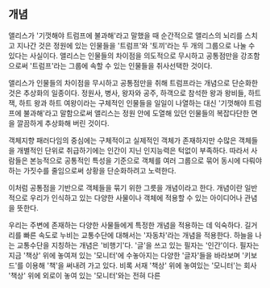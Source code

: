 ## 개념
앨리스가 '기껏해야 트럼프에 불과해'라고 말했을 때 순간적으로 앨리스의 뇌리를 스치고 지나간 것은 정원에 있는 인물들을 '트럼프'와 '토끼'라는 두 개의 그룹으로 나눌 수 있다는 사실이다. 앨리스는 인물들의 차이점을 의도적으로 무시하고 공통점만을 강조함으로써 '트럼프'라는 그룹에 속할 수 있는 인물들을 취사선택한 것이다.

앨리스가 인물들의 차이점을 무시하고 공통점만을 취해 트럼프라는 개념으로 단순화한 것은 추상화의 일종이다. 정원사, 병사, 왕자와 공주, 하객으로 참석한 왕과 왕비들, 하트 잭, 하트 왕과 하트 여왕이라는 구체적인 인물들을 일일이 나열하는 대신 '기껏해야 트럼프에 불과해'라고 말함으로써 앨리스는 정원 안에 도열해 있던 인물들의 복잡다단한 면을 깔끔하게 추상화해 버린 것이다.

객체지향 패러다임의 중심에는 구체적이고 실제적인 객체가 존재하지만 수많은 객체들을 개별적인 단위로 취급하기에는 인간이 지닌 인지능력은 턱없이 부족하다. 따라서 사람들은 본능적으로 공통적인 특성을 기준으로 객체를 여러 그룹으로 묶어 동시에 다뤄야 하는 가짓수를 줄임으로써 상황을 단순화하려고 노력한다.

이처럼 공통점을 기반으로 객체들을 묶기 위한 그릇을 개념이라고 한다. 개념이란 일반적으로 우리가 인식하고 있는 다양한 사물이나 객체에 적용할 수 있는 아이디어나 관념을 뜻한다.

우리는 주변에 존재하는 다양한 사물들에게 특정한 개념을 적용하는 데 익숙하다. 길거리를 빠른 속도로 누비는 교통수단에 대해서는 '자동차'라는 개념을 적용한다. 하늘을 나는 교통수단을 지칭하는 개념은 '비행기'다. '글'을 쓰고 있는 필자는 '인간'이다. 필자는 지금 '책상' 위에 놓여져 있는 '모니터'에 수놓아지는 다양한 '글자'들을 바라보며 '키보드'를 이용해 '책'을 써내려 가고 있다. 비록 서재 '책상' 위에 놓여있는 '모니터'는 회사 '책상' 위에 외로이 놓여 있는 '모니터'와는 전혀 다른